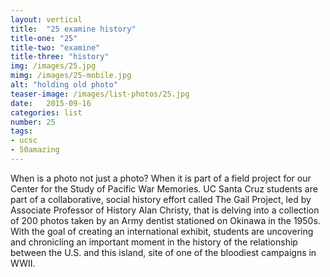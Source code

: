 ```yaml
---
layout: vertical
title:  "25 examine history"
title-one: "25"
title-two: "examine"
title-three: "history"
img: /images/25.jpg
mimg: /images/25-mobile.jpg
alt: "holding old photo"
teaser-image: /images/list-photos/25.jpg
date:   2015-09-16
categories: list
number: 25
tags:
- ucsc
- 50amazing
---
```

When is a photo not just a photo? When it is part 
of a field project for our Center for the Study of Pacific War Memories. UC Santa Cruz students are part of a collaborative, social history effort called The Gail Project, led by Associate Professor of History Alan Christy, that is delving into a collection of 200 photos taken by an Army dentist stationed on Okinawa in the 1950s. With the goal of creating an international exhibit, students are uncovering and chronicling an important moment in the history of the relationship between the U.S. and this island, site of one of the bloodiest campaigns in WWII.
